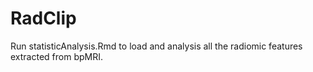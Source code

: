 # RadClip
Run statisticAnalysis.Rmd to load and analysis all the radiomic features extracted from bpMRI.
